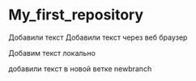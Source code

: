 ﻿# My_first_repository


Добавили текст
Добавили текст через веб браузер



Добавим текст локально


добавили текст в новой ветке newbranch
